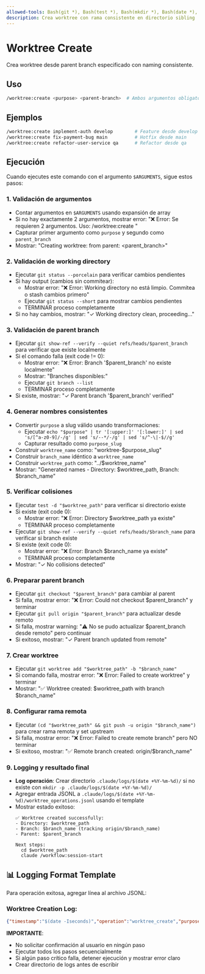 ```yaml
---
allowed-tools: Bash(git *), Bash(test *), Bash(mkdir *), Bash(date *), Bash(whoami), Bash(echo *), Bash(tr *), Bash(sed *)
description: Crea worktree con rama consistente en directorio sibling
---
```


# Worktree Create

Crea worktree desde parent branch especificado con naming consistente.

## Uso
```bash
/worktree:create <purpose> <parent-branch>  # Ambos argumentos obligatorios
```

## Ejemplos
```bash
/worktree:create implement-auth develop        # Feature desde develop
/worktree:create fix-payment-bug main          # Hotfix desde main  
/worktree:create refactor-user-service qa      # Refactor desde qa
```

## Ejecución

Cuando ejecutes este comando con el argumento `$ARGUMENTS`, sigue estos pasos:

### 1. Validación de argumentos
- Contar argumentos en `$ARGUMENTS` usando expansión de array
- Si no hay exactamente 2 argumentos, mostrar error: "❌ Error: Se requieren 2 argumentos. Uso: /worktree:create <purpose> <parent-branch>"
- Capturar primer argumento como `purpose` y segundo como `parent_branch`
- Mostrar: "Creating worktree: <purpose> from parent: <parent_branch>"

### 2. Validación de working directory
- Ejecutar `git status --porcelain` para verificar cambios pendientes
- Si hay output (cambios sin commitear):
  - Mostrar error: "❌ Error: Working directory no está limpio. Commitea o stash cambios primero"
  - Ejecutar `git status --short` para mostrar cambios pendientes
  - TERMINAR proceso completamente
- Si no hay cambios, mostrar: "✓ Working directory clean, proceeding..."

### 3. Validación de parent branch
- Ejecutar `git show-ref --verify --quiet refs/heads/$parent_branch` para verificar que existe localmente
- Si el comando falla (exit code != 0):
  - Mostrar error: "❌ Error: Branch '$parent_branch' no existe localmente"
  - Mostrar: "Branches disponibles:"
  - Ejecutar `git branch --list`
  - TERMINAR proceso completamente
- Si existe, mostrar: "✓ Parent branch '$parent_branch' verified"

### 4. Generar nombres consistentes
- Convertir `purpose` a slug válido usando transformaciones:
  - Ejecutar `echo "$purpose" | tr '[:upper:]' '[:lower:]' | sed 's/[^a-z0-9]/-/g' | sed 's/--*/-/g' | sed 's/^-\|-$//g'`
  - Capturar resultado como `purpose_slug`
- Construir `worktree_name` como: "worktree-$purpose_slug"
- Construir `branch_name` idéntico a `worktree_name`
- Construir `worktree_path` como: "../$worktree_name"
- Mostrar: "Generated names - Directory: $worktree_path, Branch: $branch_name"

### 5. Verificar colisiones
- Ejecutar `test -d "$worktree_path"` para verificar si directorio existe
- Si existe (exit code 0):
  - Mostrar error: "❌ Error: Directory $worktree_path ya existe"
  - TERMINAR proceso completamente
- Ejecutar `git show-ref --verify --quiet refs/heads/$branch_name` para verificar si branch existe
- Si existe (exit code 0):
  - Mostrar error: "❌ Error: Branch $branch_name ya existe"
  - TERMINAR proceso completamente
- Mostrar: "✓ No collisions detected"

### 6. Preparar parent branch
- Ejecutar `git checkout "$parent_branch"` para cambiar al parent
- Si falla, mostrar error: "❌ Error: Could not checkout $parent_branch" y terminar
- Ejecutar `git pull origin "$parent_branch"` para actualizar desde remoto
- Si falla, mostrar warning: "⚠️ No se pudo actualizar $parent_branch desde remoto" pero continuar
- Si exitoso, mostrar: "✓ Parent branch updated from remote"

### 7. Crear worktree
- Ejecutar `git worktree add "$worktree_path" -b "$branch_name"`
- Si comando falla, mostrar error: "❌ Error: Failed to create worktree" y terminar
- Mostrar: "✅ Worktree created: $worktree_path with branch $branch_name"

### 8. Configurar rama remota
- Ejecutar `(cd "$worktree_path" && git push -u origin "$branch_name")` para crear rama remota y set upstream
- Si falla, mostrar error: "❌ Error: Failed to create remote branch" pero NO terminar
- Si exitoso, mostrar: "✅ Remote branch created: origin/$branch_name"

### 9. Logging y resultado final
- **Log operación**: Crear directorio `.claude/logs/$(date +%Y-%m-%d)/` si no existe con `mkdir -p .claude/logs/$(date +%Y-%m-%d)/`
- Agregar entrada JSONL a `.claude/logs/$(date +%Y-%m-%d)/worktree_operations.jsonl` usando el template
- Mostrar estado exitoso:
  ```
  ✅ Worktree created successfully:
  - Directory: $worktree_path
  - Branch: $branch_name (tracking origin/$branch_name)
  - Parent: $parent_branch

  Next steps:
    cd $worktree_path
    claude /workflow:session-start
  ```

## 📊 Logging Format Template

Para operación exitosa, agregar línea al archivo JSONL:

### Worktree Creation Log:
```json
{"timestamp":"$(date -Iseconds)","operation":"worktree_create","purpose":"$purpose","parent_branch":"$parent_branch","worktree_path":"$worktree_path","branch_name":"$branch_name","user":"$(whoami)","commit_sha":"$(git rev-parse HEAD)"}
```

**IMPORTANTE**:
- No solicitar confirmación al usuario en ningún paso
- Ejecutar todos los pasos secuencialmente
- Si algún paso crítico falla, detener ejecución y mostrar error claro
- Crear directorio de logs antes de escribir